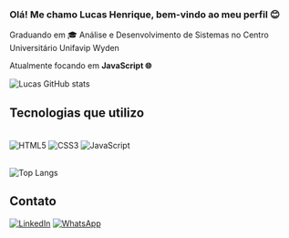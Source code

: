 ### Olá! Me chamo Lucas Henrique, bem-vindo ao meu perfil 😊
<div>
  <p>Graduando em 🎓 Análise e Desenvolvimento de Sistemas no Centro Universitário Unifavip Wyden</p>
  <p>Atualmente focando em <strong>JavaScript 🌐</strong></p>
</div>

![Lucas GitHub stats](https://github-readme-stats.vercel.app/api?username=lucashenriqramos&show_icons=true&theme=dark)



## Tecnologias que utilizo
<div style="display= inline_block"><br>
  <img align="center" alt="HTML5" src="https://img.shields.io/badge/HTML5-E34F26?style=for-the-badge&logo=html5&logoColor=white">
  <img align="center" alt="CSS3" src="https://img.shields.io/badge/CSS3-1572B6?style=for-the-badge&logo=css3&logoColor=white">
  <img align="center" alt="JavaScript" src="https://img.shields.io/badge/JavaScript-323330?style=for-the-badge&logo=javascript&logoColor=F7DF1E">
</div><br>

![Top Langs](https://github-readme-stats.vercel.app/api/top-langs/?username=lucashenriqramos&layout=compact)

## Contato

[![LinkedIn](https://img.shields.io/badge/LinkedIn-0077B5?style=for-the-badge&logo=linkedin&logoColor=white)](https://www.linkedin.com/in/lucashenriqramos)
[![WhatsApp](https://img.shields.io/badge/WhatsApp-25D366?style=for-the-badge&logo=whatsapp&logoColor=white)](https://wa.me/5581981755894)
